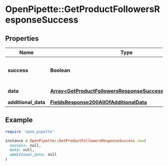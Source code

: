 # OpenPipette::GetProductFollowersResponseSuccess

## Properties

| Name | Type | Description | Notes |
| ---- | ---- | ----------- | ----- |
| **success** | **Boolean** | If the response is successful or not | [optional] |
| **data** | [**Array&lt;GetProductFollowersResponseSuccessAllOfDataInner&gt;**](GetProductFollowersResponseSuccessAllOfDataInner.md) | The list of followers | [optional] |
| **additional_data** | [**FieldsResponse200AllOfAdditionalData**](FieldsResponse200AllOfAdditionalData.md) |  | [optional] |

## Example

```ruby
require 'open_pipette'

instance = OpenPipette::GetProductFollowersResponseSuccess.new(
  success: null,
  data: null,
  additional_data: null
)
```

